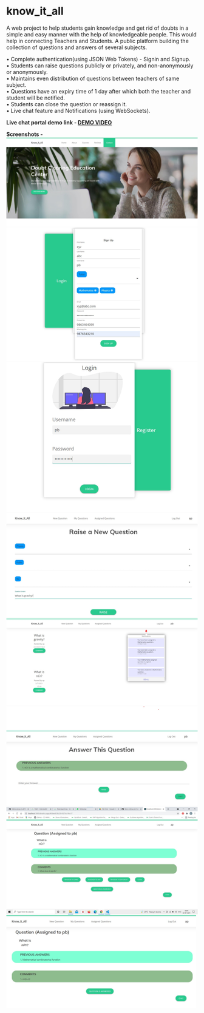 # know_it_all

A web project to help students gain knowledge and get rid of doubts in a simple and easy manner with the help of knowledgeable people. This would help in connecting Teachers and Students. A public platform building the collection of questions and answers of several subjects.

•	Complete authentication(using JSON Web Tokens) - Signin and Signup.  
•	Students can raise questions publicly or privately, and non-anonymously or anonymously.  
•	Maintains even distribution of questions between teachers of same subject.  
•	Questions have an expiry time of 1 day after which both the teacher and student will be notified.  
•	Students can close the question or reassign it.  
•	Live chat feature and Notifications (using WebSockets).  

**Live chat portal demo link - [DEMO VIDEO](https://drive.google.com/file/d/1ygM0EWpgRgbRCku8mjYAbtygRd9ZYECu/view?usp=sharing)**

**Screenshots -**
![Start Up Page](/screenshots/ss1.jpg?raw=true "Start Up Page")
![Sign Up](/screenshots/ss2_1.jpg?raw=true "Sign Up")
![Login](/screenshots/ss2_2.jpg?raw=true "Login")
![Raise A New Question](/screenshots/ss3.jpg?raw=true "Raise Question")
![Dashboard with Live Notifications](/screenshots/ss4.jpg?raw=true "Dashboard")
![Answer Question](/screenshots/ss5.jpg?raw=true "Answer Question")
![Your raised question with certain options if expired](/screenshots/ss6.jpg?raw=true "Expired Question")
<a href="/screenshots.jpg"><img src="/screenshots/ss7.jpg" align="left" width="500" alt="Raised Question"></a>
